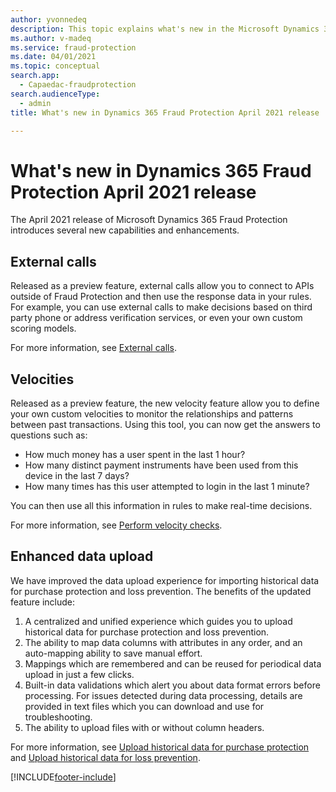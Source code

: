 ```yaml
---
author: yvonnedeq
description: This topic explains what's new in the Microsoft Dynamics 365 Fraud Protection April 2021 release.
ms.author: v-madeq
ms.service: fraud-protection
ms.date: 04/01/2021
ms.topic: conceptual
search.app: 
  - Capaedac-fraudprotection
search.audienceType:
  - admin
title: What's new in Dynamics 365 Fraud Protection April 2021 release

---
```


# What's new in Dynamics 365 Fraud Protection April 2021 release

The April 2021 release of Microsoft Dynamics 365 Fraud Protection introduces several new capabilities and enhancements. 

## External calls  

Released as a preview feature, external calls allow you to connect to APIs outside of Fraud Protection and then use the response data in your rules. For example, you can use external calls to make decisions based on third party phone or address verification services, or even your own custom scoring models. 

For more information, see [External calls](external-calls.md).

## Velocities  

Released as a preview feature, the new velocity feature allow you to define your own custom velocities to monitor the relationships and patterns between past transactions. Using this tool, you can now get the answers to questions such as:

- How much money has a user spent in the last 1 hour? 
- How many distinct payment instruments have been used from this device in the last 7 days? 
- How many times has this user attempted to login in the last 1 minute? 
 
You can then use all this information in rules to make real-time decisions. 

For more information, see [Perform velocity checks](velocities.md).

## Enhanced data upload

We have improved the data upload experience for importing historical data for purchase protection and loss prevention. The benefits of the updated feature include:

1. A centralized and unified experience which guides you to upload historical data for purchase protection and loss prevention. 
2. The ability to map data columns with attributes in any order, and an auto-mapping ability to save manual effort. 
3. Mappings which are remembered and can be reused for periodical data upload in just a few clicks. 
4. Built-in data validations which alert you about data format errors before processing. For issues detected during data processing, details are provided in text files which you can download and use for troubleshooting. 
5. The ability to upload files with or without column headers. 

For more information, see [Upload historical data for purchase protection](data-upload.md) and [Upload historical data for loss prevention](loss-prevention-data-upload.md).




[!INCLUDE[footer-include](includes/footer-banner.md)]
